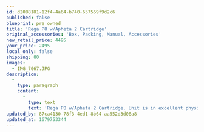 ```yaml
---
id: d2088181-12f4-4a64-b740-657569f9d2c6
published: false
blueprint: pre_owned
title: 'Rega P8 w/Apheta 2 Cartridge'
original_accessories: 'Box, Packing, Manual, Accessories'
new_retail_price: 4495
your_price: 2495
local_only: false
shipping: 80
images:
  - IMG_7067.JPG
description:
  -
    type: paragraph
    content:
      -
        type: text
        text: 'Rega P8 w/Apheta 2 Cartridge. Unit is in excellent physical and functional condition with original box, packing and accessories. Cartridge has moderate usage. Upgraded platter mat included. Sold as new for $4,495.00'
updated_by: 87ca4130-78f3-4ed1-8b64-aa552d3d08a8
updated_at: 1679753344
---
```

